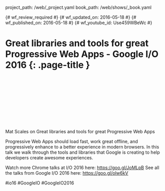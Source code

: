 project_path: /web/_project.yaml
book_path: /web/shows/_book.yaml

{# wf_review_required #}
{# wf_updated_on: 2016-05-18 #}
{# wf_published_on: 2016-05-18 #}
{# wf_youtube_id: Use459WBeWc #}

# Great libraries and tools for great Progressive Web Apps - Google I/O 2016 {: .page-title }


<div class="video-wrapper">
  <iframe class="devsite-embedded-youtube-video" data-video-id="Use459WBeWc"
          data-autohide="1" data-showinfo="0" frameborder="0" allowfullscreen>
  </iframe>
</div>


Mat Scales on Great libraries and tools for great Progressive Web Apps 

Progressive Web Apps should load fast, work great offline, and progressively enhance to a better experience in modern browsers. In this talk we walk through the tools and libraries that Google is creating to help developers create awesome experiences.

Watch more Chrome talks at I/O 2016 here: https://goo.gl/JoMLpB 
See all the talks from Google I/O 2016 here: https://goo.gl/olw6kV

#io16 #GoogleIO #GoogleIO2016
